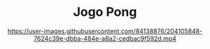 <h1 align="center"> Jogo Pong </h1>

<div align="center">
  
  https://user-images.githubusercontent.com/84138876/204105848-7624c39e-dbba-484e-a8a2-cedbac9f592d.mp4

</div>
